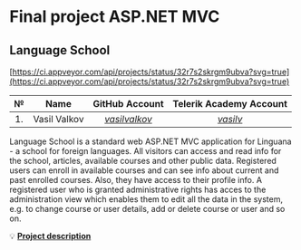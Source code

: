 # Final project ASP.NET MVC

## Language School
[https://ci.appveyor.com/api/projects/status/32r7s2skrgm9ubva?svg=true](https://ci.appveyor.com/api/projects/status/32r7s2skrgm9ubva?svg=true)


|№  |   Name       |              GitHub Аccount                   |                Telerik Academy Аccount                   |
|:-:|:------------:|:---------------------------------------------:|:--------------------------------------------------------:|
|1. |Vasil Valkov  |[_vasilvalkov_](https://github.com/vasilvalkov)|[_vasilv_](http://telerikacademy.com/Users/vasilv)        |


Language School is a standard web ASP.NET MVC application for Linguana - a school for foreign languages. All visitors can access and read info for the school, articles, available courses and other public data. 
Registered users can enroll in available courses and can see info about current and past enrolled courses. Also, they have access to their profile info.
A registered user who is granted administrative rights has acces to the administration view which enables them to edit all the data in the system, e.g. to change course or user details, add or delete course or user and so on.

:bulb: [**Project description**](./Project-description.md)

